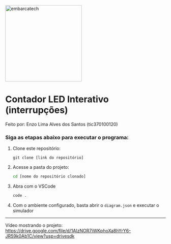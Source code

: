 <img src="https://softex.br/wp-content/uploads/2024/09/EmbarcaTech_logo_Azul-1030x428.png" alt="embarcatech" width="240">

# Contador LED Interativo (interrupções)

Feito por: Enzo Lima Alves dos Santos (tic370100120)

### Siga as etapas abaixo para executar o programa:

1. Clone este repositório:
   
   ```git
   git clone [link do repositório]
   ```

2. Acesse a pasta do projeto:
   
   ```bash
   cd [nome do repositório clonado]
   ```

3. Abra com o VSCode
   
   ```bash
   code .
   ```

4. Com o ambiente configurado, basta abrir o `diagram.json` e executar o simulador

---
Vídeo mostrando o projeto: https://drive.google.com/file/d/1AIzNOR7iWKphoXa8hYrY6-JR59k0Ab1C/view?usp=drivesdk

